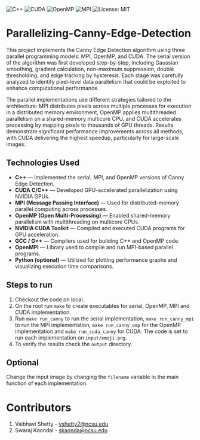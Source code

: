 ![C++](https://img.shields.io/badge/language-C++-blue.svg)
![CUDA](https://img.shields.io/badge/GPU-CUDA-green.svg)
![OpenMP](https://img.shields.io/badge/Parallel-OpenMP-yellow.svg)
![MPI](https://img.shields.io/badge/Distributed-MPI-orange.svg)
![License: MIT](https://img.shields.io/badge/License-MIT-blue.svg)

# Parallelizing-Canny-Edge-Detection

This project implements the Canny Edge Detection algorithm using three parallel programming models: MPI, OpenMP, and CUDA. The serial version of the algorithm was first developed step-by-step, including Gaussian smoothing, gradient calculation, non-maximum suppression, double thresholding, and edge tracking by hysteresis. Each stage was carefully analyzed to identify pixel-level data parallelism that could be exploited to enhance computational performance.

The parallel implementations use different strategies tailored to the architecture: MPI distributes pixels across multiple processes for execution in a distributed memory environment, OpenMP applies multithreaded parallelism on a shared-memory multicore CPU, and CUDA accelerates processing by mapping pixels to thousands of GPU threads. Results demonstrate significant performance improvements across all methods, with CUDA delivering the highest speedup, particularly for large-scale images.

## Technologies Used

- **C++** — Implemented the serial, MPI, and OpenMP versions of Canny Edge Detection.
- **CUDA C/C++** — Developed GPU-accelerated parallelization using NVIDIA GPUs.
- **MPI (Message Passing Interface)** — Used for distributed-memory parallel computing across processes.
- **OpenMP (Open Multi-Processing)** — Enabled shared-memory parallelism with multithreading on multicore CPUs.
- **NVIDIA CUDA Toolkit** — Compiled and executed CUDA programs for GPU acceleration.
- **GCC / G++** — Compilers used for building C++ and OpenMP code.
- **OpenMPI** — Library used to compile and run MPI-based parallel programs.
- **Python (optional)** — Utilized for plotting performance graphs and visualizing execution time comparisons.


## Steps to run

1. Checkout the code on local.
2. On the root run `make` to create executables for serial, OpenMP, MPI and CUDA implementation.
3. Run `make run_canny` to run the serial implementation, `make run_canny_mpi` to run the MPI implementation, `make run_canny_omp` for the OpenMP implementation and `make run_cuda_canny` for CUDA. The code is set to run each implementation on `input/emoji.png`.
4. To verify the results check the `output` directory.

## Optional

Change the input image by changing the `filename` variable in the main function of each implementation.

# Contributors

1. Vaibhavi Shetty - vshetty2@ncsu.edu
2. Swaraj Kaondal - skaonda@ncsu.edu
